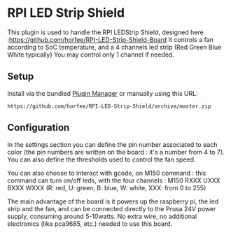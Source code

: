 # RPI LED Strip Shield

This plugin is used to handle the RPI LEDStrip Shield, designed here :https://github.com/horfee/RPI-LED-Strip-Shield-Board
It controls a fan according to SoC temperature, and a 4 channels led strip (Red Green Blue White typically)
You may control only 1 channel if needed.

## Setup

Install via the bundled [Plugin Manager](https://docs.octoprint.org/en/master/bundledplugins/pluginmanager.html)
or manually using this URL:

    https://github.com/horfee/RPI-LED-Strip-Shield/archive/master.zip


## Configuration

In the settings section you can define the pin number associated to each color (the pin numbers are written on the board : it's a number from 4 to 7).
You can also define the thresholds used to control the fan speed.

You can also choose to interact with gcode, on M150 command : this command can turn on/off leds, with the four channels : M150 RXXX UXXX BXXX WXXX (R: red, U: green, B: blue, W: white, XXX: from 0 to 255)

The main advantage of the board is it powers up the raspberry pi, the led strip and the fan, and can be connected directly to the Prusa 24V power supply, consuming around 5-10watts. No extra wire, no additional electronics (like pca9685, etc.) needed to use this board.